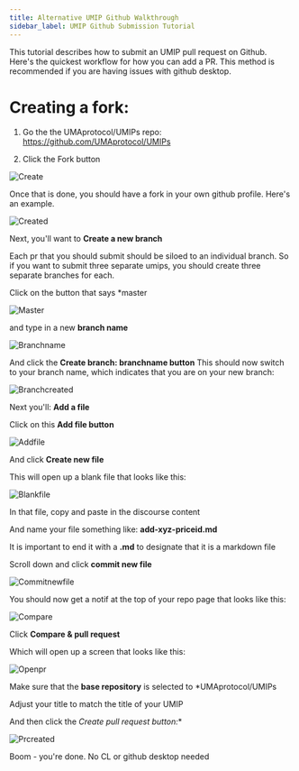 ```yaml
---
title: Alternative UMIP Github Walkthrough
sidebar_label: UMIP Github Submission Tutorial
---
```


This tutorial describes how to submit an UMIP pull request on Github.
Here's the quickest workflow for how you can add a PR. This method is recommended if you are having issues with github desktop.

# Creating a fork:

1. Go the the UMAprotocol/UMIPs repo: https://github.com/UMAprotocol/UMIPs

2. Click the Fork button

![Create](/docs/GitHub-walkthrough/creating-a-fork.png)

Once that is done, you should have a fork in your own github profile. Here's an example.

![Created](/docs/GitHub-walkthrough/Fork-Created.png)

Next, you'll want to **Create a new branch**

Each pr that you should submit should be siloed to an individual branch. So if you want to submit three separate umips, you should create three separate branches for each.

Click on the button that says *master

![Master](/docs/GitHub-walkthrough/Create-a-branch.png)

and type in a new **branch name**

![Branchname](/docs/GitHub-walkthrough/branch-name.png)

And click the **Create branch: branchname button**
This should now switch to your branch name, which indicates that you are on your new branch:

![Branchcreated](/docs/GitHub-walkthrough/your-own-branch-name.png)

Next you'll: **Add a file**

Click on this **Add file button**

![Addfile](/docs/GitHub-walkthrough/add-a-new-file.png)

And click **Create new file**

This will open up a blank file that looks like this:

![Blankfile](/docs/GitHub-walkthrough/blank-file.png)

In that file, copy and paste in the discourse content

And name your file something like: **add-xyz-priceid.md**

It is important to end it with a **.md** to designate that it is a markdown file

Scroll down and click **commit new file**

![Commitnewfile](/docs/GitHub-walkthrough/commit-new-file.png)

You should now get a notif at the top of your repo page that looks like this:

![Compare](/docs/GitHub-walkthrough/compare-and-pull-request.png)

Click **Compare & pull request**

Which will open up a screen that looks like this:

![Openpr](/docs/GitHub-walkthrough/Open-a-pull-request.png)

Make sure that the **base repository** is selected to *UMAprotocol/UMIPs

Adjust your title to match the title of your UMIP

And then click the **Create pull request* button:**

![Prcreated](/docs/GitHub-walkthrough/pull-request-created.png)

Boom - you're done. No CL or github desktop needed














